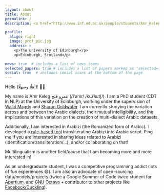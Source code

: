 ```yaml
---
layout: about
title: About
permalink: /
description: <a href="http://www.inf.ed.ac.uk/people/students/Amr_Keleg.html">Affiliation</a>

profile:
  align: right
  image: prof_pic.jpg
  address: >
    <p>The university of Edinburgh</p>
    <p>Edinburgh, Scotland</p>

news: true  # includes a list of news items
selected_papers: true # includes a list of papers marked as "selected={true}"
social: true  # includes social icons at the bottom of the page
---
```

Hello (أهلًا وسهلًا)! 👋👋

My name is Amr Keleg عمرو قلج (/ʕamr/ /kɯˈɫɯtʃ/). I am a PhD student (CDT in NLP) at the University of Edinburgh, working under the supervision of [Walid Magdy](https://homepages.inf.ed.ac.uk/wmagdy/) and [Sharon Goldwater](https://homepages.inf.ed.ac.uk/sgwater/).
I am currently studying the variation across and between the Arabic dialects, their mutual intelligibility, and the implications of this variation on the creation of multi-dialect Arabic datasets.

Additionally, I am interested in Arabizi (the Romanized form of Arabic). I developed a [rule-based tool](https://pypi.org/project/franco-arabic-transliterator/) transliterating Arabizi into Arabic script. Ping me if you are interested in sharing ideas related to Arabizi (identification/transliteration/...), and/or collaborating on that!

Multilingualism is another field/cause that I am becoming more and more interested in!

As an undergraduate student, I was a competitive programming addict (lots of fun experiences 😄). I am also an advocate of open-sourcing data/models/projects (twice a Google Summer of Code twice student for [Apertium](https://summerofcode.withgoogle.com/archive/2019/projects/5982561396850688/), and [GNU Octave](https://summerofcode.withgoogle.com/archive/2016/projects/5461783343005696) + contributor to other projects like [Facebook/Duckling](https://github.com/facebook/duckling)).